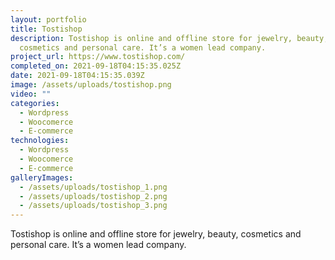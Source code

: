 ```yaml
---
layout: portfolio
title: Tostishop
description: Tostishop is online and offline store for jewelry, beauty,
  cosmetics and personal care. It’s a women lead company.
project_url: https://www.tostishop.com/
completed_on: 2021-09-18T04:15:35.025Z
date: 2021-09-18T04:15:35.039Z
image: /assets/uploads/tostishop.png
video: ""
categories:
  - Wordpress
  - Woocomerce
  - E-commerce
technologies:
  - Wordpress
  - Woocomerce
  - E-commerce
galleryImages:
  - /assets/uploads/tostishop_1.png
  - /assets/uploads/tostishop_2.png
  - /assets/uploads/tostishop_3.png
---
```

Tostishop is online and offline store for jewelry, beauty, cosmetics and personal care. It’s a women lead company.